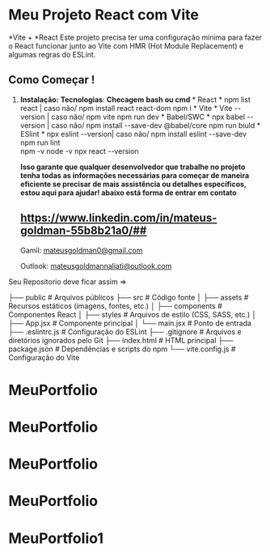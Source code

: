 # Meu Projeto React com Vite
*Vite + *React
Este projeto precisa ter uma configuração mínima para fazer o React funcionar junto ao Vite com HMR (Hot Module Replacement) e algumas regras do ESLint.

## Como Começar !

1. **Instalação:**        **Tecnologias**: **Checagem**
   **bash ou cmd**        * React          * npm list react      | caso não/ npm install react react-dom
    npm i                 * Vite           * Vite --version      | caso não/ npm vite 
    npm run dev           * Babel/SWC      * npx babel --version | caso não/ npm install --save-dev @babel/core
    npm run biuld         * ESlint         * npx eslint --version| caso não/ npm install eslint --save-dev
    npm run lint                                
    npm -v
    node -v
    npx react --version
                               
    **Isso garante que qualquer desenvolvedor que trabalhe no projeto tenha todas as informações necessárias para começar de maneira eficiente se precisar de mais assistência ou detalhes específicos, estou aqui para ajudar! abaixo está forma de entrar em contato**
    
    ## https://www.linkedin.com/in/mateus-goldman-55b8b21a0/## 
    
    Gamil: mateusgoldman0@gmail.com
    
    Outlook: mateusgoldmannaliati@outlook.com

    

Seu Repositorio deve ficar assim =>

├── public             # Arquivos públicos
├── src                 # Código fonte
│   ├── assets          # Recursos estáticos (imagens, fontes, etc.)
│   ├── components      # Componentes React
│   ├── styles          # Arquivos de estilo (CSS, SASS, etc.)
│   ├── App.jsx         # Componente principal
│   └── main.jsx        # Ponto de entrada
├── .eslintrc.js        # Configuração do ESLint
├── .gitignore          # Arquivos e diretórios ignorados pelo Git
├── index.html          # HTML principal
├── package.json        # Dependências e scripts do npm
└── vite.config.js      # Configuração do Vite


   
# MeuPortfolio
# MeuPortfolio
# MeuPortfolio
# MeuPortfolio
# MeuPortfolio1
